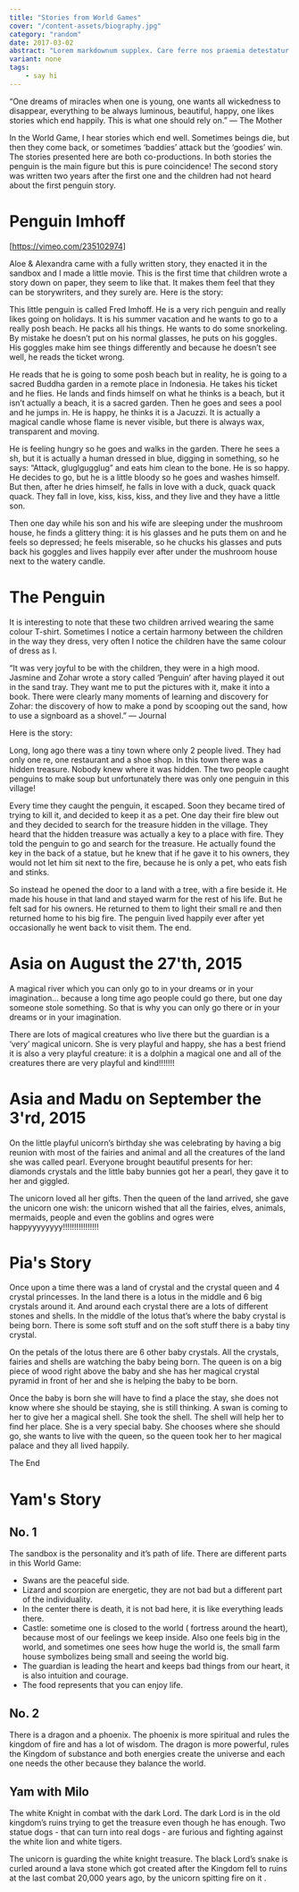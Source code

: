 ```yaml
---
title: "Stories from World Games"
cover: "/content-assets/biography.jpg"
category: "random"
date: 2017-03-02
abstract: "Lorem markdownum supplex. Care ferre nos praemia detestatur oderit vitatumque, tardius pello ostentare; dixit."
variant: none
tags:
    - say hi
---
```


“One dreams of miracles when one is young, one wants all wickedness to disappear, everything to be always luminous, beautiful, happy, one likes stories which end happily. This is what one should rely on.” — The Mother

In the World Game, I hear stories which end well. Sometimes beings die, but then they come back, or sometimes ‘baddies’ attack but the ‘goodies’ win. The stories presented here are both co-productions. In both stories the penguin is the main figure but this is pure coincidence! The second story was written two years after the first one and the children had not heard about the first penguin story.

# Penguin Imhoff

[https://vimeo.com/235102974]

Aloe & Alexandra came with a fully written story, they enacted it in the sandbox and I made a little movie. This is the first time that children wrote a story down on paper, they seem to like that. It makes them feel that they can be storywriters, and they surely are. Here is the story:

This little penguin is called Fred Imhoff. He is a very rich penguin and really likes going on holidays. It is his summer vacation and he wants to go to a really posh beach. He packs all his things. He wants to do some snorkeling. By mistake he doesn’t put on his normal glasses, he puts on his goggles. His goggles make him see things differently and because he doesn’t see well, he reads the ticket wrong.

He reads that he is going to some posh beach but in reality, he is going to a sacred Buddha garden in a remote place in Indonesia. He takes his ticket and he flies. He lands and finds himself on what he thinks is a beach, but it isn’t actually a beach, it is a sacred garden. Then he goes and sees a pool and he jumps in. He is happy, he thinks it is a Jacuzzi. It is actually a magical candle whose flame is never visible, but there is always wax, transparent and moving.

He is feeling hungry so he goes and walks in the garden. There he sees a sh, but it is actually a human dressed in blue, digging in something, so he says: “Attack, gluglgugglug” and eats him clean to the bone. He is so happy. He decides to go, but he is a little bloody so he goes and washes himself. But then, after he dries himself, he falls in love with a duck, quack quack quack. They fall in love, kiss, kiss, kiss, and they live and they have a little son.

Then one day while his son and his wife are sleeping under the mushroom house, he finds a glittery thing: it is his glasses and he puts them on and he feels so depressed; he feels miserable, so he chucks his glasses and puts back his goggles and lives happily ever after under the mushroom house next to the watery candle.

# The Penguin

It is interesting to note that these two children arrived wearing the same colour T-shirt. Sometimes I notice a certain harmony between the children in the way they dress, very often I notice the children have the same colour of dress as I.

“It was very joyful to be with the children, they were in a high mood. Jasmine and Zohar wrote a story called ‘Penguin’ after having played it out in the sand tray. They want me to put the pictures with it, make it into a book. There were clearly many moments of learning and discovery for Zohar: the discovery of how to make a pond by scooping out the sand, how to use a signboard as a shovel.” — Journal

Here is the story:

Long, long ago there was a tiny town where only 2 people lived. They had only one re, one restaurant and a shoe shop. In this town there was a hidden treasure. Nobody knew where it was hidden. The two people caught penguins to make soup but unfortunately there was only one penguin in this village!

Every time they caught the penguin, it escaped. Soon they became tired of trying to kill it, and decided to keep it as a pet. One day their fire blew out and they decided to search for the treasure hidden in the village. They heard that the hidden treasure was actually a key to a place with fire. They told the penguin to go and search for the treasure. He actually found the key in the back of a statue, but he knew that if he gave it to his owners, they would not let him sit next to the fire, because he is only a pet, who eats fish and stinks.

So instead he opened the door to a land with a tree, with a fire beside it. He made his house in that land and stayed warm for the rest of his life. But he felt sad for his owners. He returned to them to light their small re and then returned home to his big fire. The penguin lived happily ever after yet occasionally he went back to visit them. The end.

# Asia on August the 27'th, 2015

A magical river which you can only go to in your dreams or in your imagination… because a long time ago people could go there, but one day someone stole something. So that is why you can only go there or in your dreams or in your imagination.

There are lots of magical creatures who live there but the guardian is a ‘very’ magical unicorn. She is very playful and happy, she has a best friend it is also a very playful creature: it is a dolphin a magical one and all of the creatures there are very playful and kind!!!!!!!

# Asia and Madu on September the 3'rd, 2015

On the little playful unicorn’s birthday she was celebrating by having a big reunion with most of the fairies and animal and all the creatures of the land she was called pearl. Everyone brought beautiful presents for her: diamonds crystals and the little baby bunnies got her a pearl, they gave it to her and giggled.

The unicorn loved all her gifts. Then the queen of the land arrived, she gave the unicorn one wish: the unicorn wished that all the fairies, elves, animals, mermaids, people and even the goblins and ogres were happyyyyyyyy!!!!!!!!!!!!!!!!

# Pia's Story

Once upon a time there was a land of crystal and the crystal queen and 4 crystal princesses. In the land there is a lotus in the middle and 6 big crystals around it. And around each crystal there are a lots of different stones and shells. In the middle of the lotus that’s where the baby crystal is being born. There is some soft stuff and on the soft stuff there is a baby tiny crystal.

On the petals of the lotus there are 6 other baby crystals. All the crystals, fairies and shells are watching the baby being born. The queen is on a big piece of wood right above the baby and she has her magical crystal pyramid in front of her and she is helping the baby to be born. 

Once the baby is born she will have to find a place the stay, she does not know where she should be staying, she is still thinking. A swan is coming to her to give her a magical shell.  She took the shell. The shell will help her to find her place. She is a very special baby. She chooses where she should go, she wants to live with the queen, so the queen took her to her magical palace and they all lived happily.

The End

# Yam's Story

## No. 1

The sandbox is the personality and it’s path of life.  There are different parts in this World Game:

- Swans are the peaceful side.
- Lizard and scorpion are energetic, they are not bad but a different part of the individuality.
- In the center there is death, it is not bad here, it is like everything leads there.
- Castle: sometime one is closed to the world ( fortress around the heart), because most of our feelings we keep inside. Also one feels big in the world, and sometimes one sees how huge the world is, the small farm house symbolizes being small and seeing the world big.
- The guardian is leading the heart and keeps bad things from our heart, it is also intuition and courage.
- The food represents that you can enjoy life.

## No. 2

There is a dragon and a phoenix. The phoenix is more spiritual and rules the kingdom of fire and has a lot of wisdom. The dragon is more powerful, rules the Kingdom of substance and both energies create the universe and each one needs the other because they balance the world.

## Yam with Milo

The white Knight in combat with the dark Lord.  The dark Lord is in the old kingdom’s ruins trying to get the treasure even though he has enough. Two statue dogs - that can turn into real dogs - are furious and fighting against the white lion and white tigers. 

The unicorn is guarding the white knight treasure. The black Lord’s snake is curled around a lava stone which got created after the Kingdom fell to ruins at the last combat 20,000 years ago, by the unicorn spitting fire on it .


